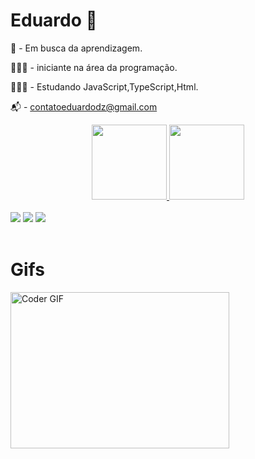 # Eduardo 👋

🚀 - Em busca da aprendizagem.

👨🏻‍💻 - iniciante na área da programação.

👨🏻‍🏫 - Estudando JavaScript,TypeScript,Html.

📬 - contatoeduardodz@gmail.com

<div align="center">
  <a href="https://github.com/eduardodzn">
  <img height="120em" src="https://github-readme-stats.vercel.app/api?username=eduardodzn&show_icons=true&theme=dracula&include_all_commits=true&count_private=true"/>
  <img height="120em" src="https://github-readme-stats.vercel.app/api/top-langs/?username=eduardodzn&layout=compact&langs_count=7&theme=dracula"/>
</div>
  
<br>  

<div> 
  <a href="https://www.instagram.com/eduardo.bsb_/" target="_blank"><img src="https://img.shields.io/badge/-Instagram-%23E4405F?style=for-the-badge&logo=instagram&logoColor=white" target="_blank"></a>
  <a href = "mailto:contatoeduardodz@gmail.com"><img src="https://img.shields.io/badge/-Gmail-%23333?style=for-the-badge&logo=gmail&logoColor=white" target="_blank"></a>
  <a href="https://www.linkedin.com/in/eduardo-kusumoto-793b34214" target="_blank"><img src="https://img.shields.io/badge/-LinkedIn-%230077B5?style=for-the-badge&logo=linkedin&logoColor=white" target="_blank"></a>  
</div>
  
<br>
  
# Gifs
  
<div> 
<img alt="Coder GIF" height=250 width=350 src="https://images.squarespace-cdn.com/content/v1/5769fc401b631bab1addb2ab/1541580611624-TE64QGKRJG8SWAIUS7NS/ke17ZwdGBToddI8pDm48kPoswlzjSVMM-SxOp7CV59BZw-zPPgdn4jUwVcJE1ZvWQUxwkmyExglNqGp0IvTJZamWLI2zvYWH8K3-s_4yszcp2ryTI0HqTOaaUohrI8PI6FXy8c9PWtBlqAVlUS5izpdcIXDZqDYvprRqZ29Pw0o/coding-freak.gif" />
</div>
  
  <br>
